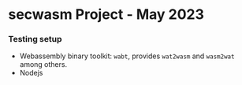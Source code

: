 # secwasm Project - May 2023

### Testing setup
- Webassembly binary toolkit: `wabt`, provides `wat2wasm` and `wasm2wat` among others.
- Nodejs
